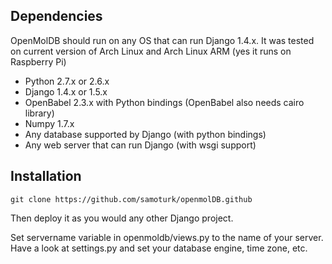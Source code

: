 ## Dependencies

OpenMolDB should run on any OS that can run Django 1.4.x.
It was tested on current version of Arch Linux and Arch Linux ARM (yes it runs on Raspberry Pi)

* Python 2.7.x or 2.6.x
* Django 1.4.x or 1.5.x
* OpenBabel 2.3.x with Python bindings (OpenBabel also needs cairo library)
* Numpy 1.7.x
* Any database supported by Django (with python bindings)
* Any web server that can run Django (with wsgi support)

## Installation

`git clone https://github.com/samoturk/openmolDB.github`

Then deploy it as you would any other Django project.

Set servername variable in openmoldb/views.py to the name of your server.
Have a look at settings.py and set your database engine, time zone, etc.

